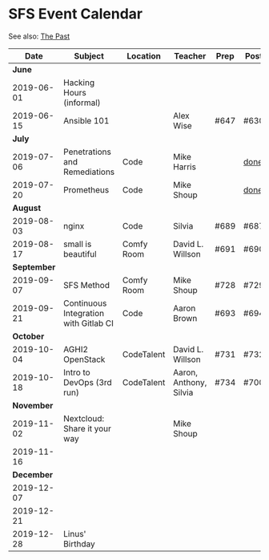 # SFS Event Calendar

See also: [The Past](schedule-past.md)

| Date          | Subject   | Location     | Teacher           | Prep | Post | Promote | Payout |
| ------------- | --------- | ------------ | ----------------- | ---- | ---- | ------- | ------ |
| **June**      |
| 2019-06-01    | Hacking Hours (informal) |  |  |  |  |  |  |
| 2019-06-15    | Ansible 101 |  | Alex Wise | #647 | #630 | oops |  |
| **July**      |
| 2019-07-06    | Penetrations and Remediations | Code | Mike Harris |  | [done](https://www.meetup.com/sofreeus/events/261632782/) | [done](https://twitter.com/SFS303/status/1145029127390552071) |  |
| 2019-07-20    | Prometheus | Code | Mike Shoup |  | [done](https://www.meetup.com/sofreeus/events/260918433/) | [done](https://twitter.com/shouptech/status/1142507095104737280) |  |
| **August**    |
| 2019-08-03    | nginx | Code | Silvia | #689 | #687 | #688 |  |
| 2019-08-17    | small is beautiful | Comfy Room | David L. Willson | #691 | #690 | #692 |  |
| **September** |
| 2019-09-07    | SFS Method | Comfy Room | Mike Shoup | #728 | #729 | #730 |  |
| 2019-09-21    | Continuous Integration with Gitlab CI | Code | Aaron Brown | #693 | #694 | #695 |  |
| **October**   |
| 2019-10-04    | AGHI2 OpenStack | CodeTalent | David L. Willson | #731 | #732 | #733 |  |
| 2019-10-18    | Intro to DevOps (3rd run) | CodeTalent | Aaron, Anthony, Silvia | #734 | #700 | #735 |  |
| **November**  |
| 2019-11-02    | Nextcloud: Share it your way |  | Mike Shoup |  |  |  |
| 2019-11-16    |  |  |  |  |  |  |  |
| **December**  |
| 2019-12-07    |  |  |  |  |  |  |  |
| 2019-12-21    |  |  |  |  |  |  |  |
| 2019-12-28    | Linus' Birthday |  |  |  |  |  |  |
